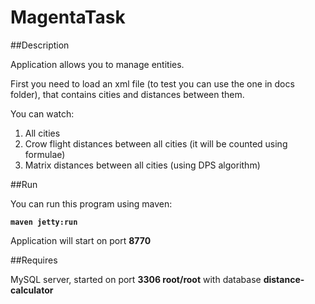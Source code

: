 # MagentaTask

##Description

Application allows you to manage entities.

First you need to load an xml file (to test you can use the one in docs folder), that contains cities and distances between them.

You can watch:

1. All cities
2. Crow flight distances between all cities (it will be counted using formulae)
3. Matrix distances between all cities (using DPS algorithm)

##Run

You can run this program using maven:

**`maven jetty:run`**

Application will start on port **8770**

##Requires

MySQL server, started on port **3306 root/root** with database **distance-calculator**
